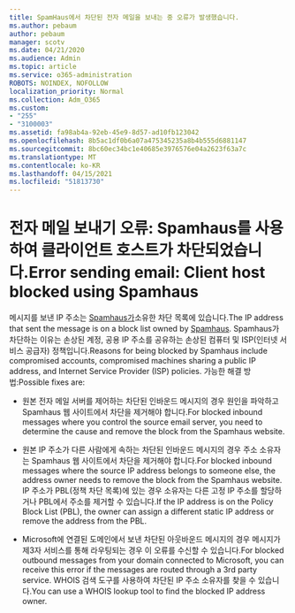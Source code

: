 ```yaml
---
title: SpamHaus에서 차단된 전자 메일을 보내는 중 오류가 발생했습니다.
ms.author: pebaum
author: pebaum
manager: scotv
ms.date: 04/21/2020
ms.audience: Admin
ms.topic: article
ms.service: o365-administration
ROBOTS: NOINDEX, NOFOLLOW
localization_priority: Normal
ms.collection: Adm_O365
ms.custom:
- "255"
- "3100003"
ms.assetid: fa98ab4a-92eb-45e9-8d57-ad10fb123042
ms.openlocfilehash: 8b5ac1df0b6a07a475345235a8b4b555d6881147
ms.sourcegitcommit: 8bc60ec34bc1e40685e3976576e04a2623f63a7c
ms.translationtype: MT
ms.contentlocale: ko-KR
ms.lasthandoff: 04/15/2021
ms.locfileid: "51813730"
---
```

# <a name="error-sending-email-client-host-blocked-using-spamhaus"></a><span data-ttu-id="d84a6-102">전자 메일 보내기 오류: Spamhaus를 사용하여 클라이언트 호스트가 차단되었습니다.</span><span class="sxs-lookup"><span data-stu-id="d84a6-102">Error sending email: Client host blocked using Spamhaus</span></span>

<span data-ttu-id="d84a6-103">메시지를 보낸 IP 주소는 [Spamhaus가](https://go.microsoft.com/fwlink/p/?linkid=123245)소유한 차단 목록에 있습니다.</span><span class="sxs-lookup"><span data-stu-id="d84a6-103">The IP address that sent the message is on a block list owned by [Spamhaus](https://go.microsoft.com/fwlink/p/?linkid=123245).</span></span> <span data-ttu-id="d84a6-104">Spamhaus가 차단하는 이유는 손상된 계정, 공용 IP 주소를 공유하는 손상된 컴퓨터 및 ISP(인터넷 서비스 공급자) 정책입니다.</span><span class="sxs-lookup"><span data-stu-id="d84a6-104">Reasons for being blocked by Spamhaus include compromised accounts, compromised machines sharing a public IP address, and Internet Service Provider (ISP) policies.</span></span> <span data-ttu-id="d84a6-105">가능한 해결 방법:</span><span class="sxs-lookup"><span data-stu-id="d84a6-105">Possible fixes are:</span></span>
  
- <span data-ttu-id="d84a6-106">원본 전자 메일 서버를 제어하는 차단된 인바운드 메시지의 경우 원인을 파악하고 Spamhaus 웹 사이트에서 차단을 제거해야 합니다.</span><span class="sxs-lookup"><span data-stu-id="d84a6-106">For blocked inbound messages where you control the source email server, you need to determine the cause and remove the block from the Spamhaus website.</span></span>

- <span data-ttu-id="d84a6-107">원본 IP 주소가 다른 사람에게 속하는 차단된 인바운드 메시지의 경우 주소 소유자는 Spamhaus 웹 사이트에서 차단을 제거해야 합니다.</span><span class="sxs-lookup"><span data-stu-id="d84a6-107">For blocked inbound messages where the source IP address belongs to someone else, the address owner needs to remove the block from the Spamhaus website.</span></span> <span data-ttu-id="d84a6-108">IP 주소가 PBL(정책 차단 목록)에 있는 경우 소유자는 다른 고정 IP 주소를 할당하거나 PBL에서 주소를 제거할 수 있습니다.</span><span class="sxs-lookup"><span data-stu-id="d84a6-108">If the IP address is on the Policy Block List (PBL), the owner can assign a different static IP address or remove the address from the PBL.</span></span>

- <span data-ttu-id="d84a6-109">Microsoft에 연결된 도메인에서 보낸 차단된 아웃바운드 메시지의 경우 메시지가 제3자 서비스를 통해 라우팅되는 경우 이 오류를 수신할 수 있습니다.</span><span class="sxs-lookup"><span data-stu-id="d84a6-109">For blocked outbound messages from your domain connected to Microsoft, you can receive this error if the messages are routed through a 3rd party service.</span></span> <span data-ttu-id="d84a6-110">WHOIS 검색 도구를 사용하여 차단된 IP 주소 소유자를 찾을 수 있습니다.</span><span class="sxs-lookup"><span data-stu-id="d84a6-110">You can use a WHOIS lookup tool to find the blocked IP address owner.</span></span>
